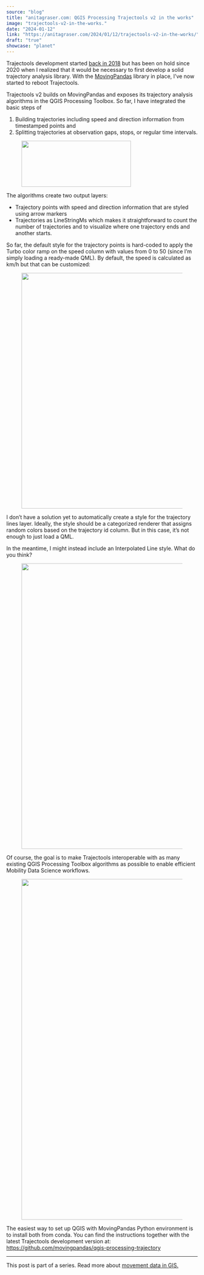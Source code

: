 ```yaml
---
source: "blog"
title: "anitagraser.com: QGIS Processing Trajectools v2 in the works"
image: "trajectools-v2-in-the-works."
date: "2024-01-12"
link: "https://anitagraser.com/2024/01/12/trajectools-v2-in-the-works/"
draft: "true"
showcase: "planet"
---
```


<p>Trajectools development started <a href="https://anitagraser.com/2019/02/02/movement-data-in-gis-20-trajectools-v1-released/">back in 2018</a> but has been on hold since 2020 when I realized that it would be necessary to first develop a solid trajectory analysis library. With the <a href="https://movingpandas.org">MovingPandas</a> library in place, I&#8217;ve now started to reboot Trajectools. </p>



<p>Trajectools v2 builds on MovingPandas and exposes its trajectory analysis algorithms in the QGIS Processing Toolbox. So far, I have integrated the basic steps of </p>



<ol>
<li>Building trajectories including speed and direction information from timestamped points and </li>



<li>Splitting trajectories at observation gaps, stops, or regular time intervals.</li>
</ol>



<figure class="wp-block-image size-large"><img width="288" height="121" data-attachment-id="8755" data-permalink="https://anitagraser.com/2024/01/12/trajectools-v2-in-the-works/image-3-10/" data-orig-file="https://underdark.files.wordpress.com/2024/01/image-3.png" data-orig-size="288,121" data-comments-opened="1" data-image-meta="{&quot;aperture&quot;:&quot;0&quot;,&quot;credit&quot;:&quot;&quot;,&quot;camera&quot;:&quot;&quot;,&quot;caption&quot;:&quot;&quot;,&quot;created_timestamp&quot;:&quot;0&quot;,&quot;copyright&quot;:&quot;&quot;,&quot;focal_length&quot;:&quot;0&quot;,&quot;iso&quot;:&quot;0&quot;,&quot;shutter_speed&quot;:&quot;0&quot;,&quot;title&quot;:&quot;&quot;,&quot;orientation&quot;:&quot;0&quot;}" data-image-title="image-3" data-image-description="" data-image-caption="" data-medium-file="https://underdark.files.wordpress.com/2024/01/image-3.png?w=288" data-large-file="https://underdark.files.wordpress.com/2024/01/image-3.png?w=288" src="https://underdark.files.wordpress.com/2024/01/image-3.png?w=288" alt="" class="wp-image-8755" srcset="https://underdark.files.wordpress.com/2024/01/image-3.png 288w, https://underdark.files.wordpress.com/2024/01/image-3.png?w=150 150w" sizes="(max-width: 288px) 100vw, 288px" /></figure>



<p>The algorithms create two output layers: </p>



<ul>
<li>Trajectory points with speed and direction information that are styled using arrow markers </li>



<li>Trajectories as LineStringMs which makes it straightforward to count the number of trajectories and to visualize where one trajectory ends and another starts.</li>
</ul>



<p>So far, the default style for the trajectory points is hard-coded to apply the Turbo color ramp on the speed column with values from 0 to 50 (since I&#8217;m simply loading a ready-made QML). By default, the speed is calculated as km/h but that can be customized: </p>



<figure class="wp-block-image size-large"><a href="https://underdark.files.wordpress.com/2024/01/image-1.png"><img width="1024" height="619" data-attachment-id="8742" data-permalink="https://anitagraser.com/2024/01/12/trajectools-v2-in-the-works/image-1-12/" data-orig-file="https://underdark.files.wordpress.com/2024/01/image-1.png" data-orig-size="1480,895" data-comments-opened="1" data-image-meta="{&quot;aperture&quot;:&quot;0&quot;,&quot;credit&quot;:&quot;&quot;,&quot;camera&quot;:&quot;&quot;,&quot;caption&quot;:&quot;&quot;,&quot;created_timestamp&quot;:&quot;0&quot;,&quot;copyright&quot;:&quot;&quot;,&quot;focal_length&quot;:&quot;0&quot;,&quot;iso&quot;:&quot;0&quot;,&quot;shutter_speed&quot;:&quot;0&quot;,&quot;title&quot;:&quot;&quot;,&quot;orientation&quot;:&quot;0&quot;}" data-image-title="image-1" data-image-description="" data-image-caption="" data-medium-file="https://underdark.files.wordpress.com/2024/01/image-1.png?w=300" data-large-file="https://underdark.files.wordpress.com/2024/01/image-1.png?w=545" src="https://underdark.files.wordpress.com/2024/01/image-1.png?w=1024" alt="" class="wp-image-8742" srcset="https://underdark.files.wordpress.com/2024/01/image-1.png?w=1024 1024w, https://underdark.files.wordpress.com/2024/01/image-1.png?w=150 150w, https://underdark.files.wordpress.com/2024/01/image-1.png?w=300 300w, https://underdark.files.wordpress.com/2024/01/image-1.png?w=768 768w, https://underdark.files.wordpress.com/2024/01/image-1.png 1480w" sizes="(max-width: 1024px) 100vw, 1024px" /></a></figure>



<p>I don&#8217;t have a solution yet to automatically create a style for the trajectory lines layer. Ideally, the style should be a categorized renderer that assigns random colors based on the trajectory id column. But in this case, it&#8217;s not enough to just load a QML. </p>



<p>In the meantime, I might instead include an Interpolated Line style. What do you think? </p>



<figure class="wp-block-image size-large"><a href="https://underdark.files.wordpress.com/2024/01/image-2.png"><img width="1024" height="750" data-attachment-id="8749" data-permalink="https://anitagraser.com/2024/01/12/trajectools-v2-in-the-works/image-2-11/" data-orig-file="https://underdark.files.wordpress.com/2024/01/image-2.png" data-orig-size="1338,980" data-comments-opened="1" data-image-meta="{&quot;aperture&quot;:&quot;0&quot;,&quot;credit&quot;:&quot;&quot;,&quot;camera&quot;:&quot;&quot;,&quot;caption&quot;:&quot;&quot;,&quot;created_timestamp&quot;:&quot;0&quot;,&quot;copyright&quot;:&quot;&quot;,&quot;focal_length&quot;:&quot;0&quot;,&quot;iso&quot;:&quot;0&quot;,&quot;shutter_speed&quot;:&quot;0&quot;,&quot;title&quot;:&quot;&quot;,&quot;orientation&quot;:&quot;0&quot;}" data-image-title="image-2" data-image-description="" data-image-caption="" data-medium-file="https://underdark.files.wordpress.com/2024/01/image-2.png?w=300" data-large-file="https://underdark.files.wordpress.com/2024/01/image-2.png?w=545" src="https://underdark.files.wordpress.com/2024/01/image-2.png?w=1024" alt="" class="wp-image-8749" srcset="https://underdark.files.wordpress.com/2024/01/image-2.png?w=1024 1024w, https://underdark.files.wordpress.com/2024/01/image-2.png?w=150 150w, https://underdark.files.wordpress.com/2024/01/image-2.png?w=300 300w, https://underdark.files.wordpress.com/2024/01/image-2.png?w=768 768w, https://underdark.files.wordpress.com/2024/01/image-2.png 1338w" sizes="(max-width: 1024px) 100vw, 1024px" /></a></figure>



<p>Of course, the goal is to make Trajectools interoperable with as many existing QGIS Processing Toolbox algorithms as possible to enable efficient Mobility Data Science workflows. </p>



<figure class="wp-block-image size-large"><a href="https://underdark.files.wordpress.com/2024/01/image-4.png"><img loading="lazy" width="1024" height="895" data-attachment-id="8757" data-permalink="https://anitagraser.com/2024/01/12/trajectools-v2-in-the-works/image-4-10/" data-orig-file="https://underdark.files.wordpress.com/2024/01/image-4.png" data-orig-size="1247,1091" data-comments-opened="1" data-image-meta="{&quot;aperture&quot;:&quot;0&quot;,&quot;credit&quot;:&quot;&quot;,&quot;camera&quot;:&quot;&quot;,&quot;caption&quot;:&quot;&quot;,&quot;created_timestamp&quot;:&quot;0&quot;,&quot;copyright&quot;:&quot;&quot;,&quot;focal_length&quot;:&quot;0&quot;,&quot;iso&quot;:&quot;0&quot;,&quot;shutter_speed&quot;:&quot;0&quot;,&quot;title&quot;:&quot;&quot;,&quot;orientation&quot;:&quot;0&quot;}" data-image-title="image-4" data-image-description="" data-image-caption="" data-medium-file="https://underdark.files.wordpress.com/2024/01/image-4.png?w=300" data-large-file="https://underdark.files.wordpress.com/2024/01/image-4.png?w=545" src="https://underdark.files.wordpress.com/2024/01/image-4.png?w=1024" alt="" class="wp-image-8757" srcset="https://underdark.files.wordpress.com/2024/01/image-4.png?w=1024 1024w, https://underdark.files.wordpress.com/2024/01/image-4.png?w=150 150w, https://underdark.files.wordpress.com/2024/01/image-4.png?w=300 300w, https://underdark.files.wordpress.com/2024/01/image-4.png?w=768 768w, https://underdark.files.wordpress.com/2024/01/image-4.png 1247w" sizes="(max-width: 1024px) 100vw, 1024px" /></a></figure>



<p>The easiest way to set up QGIS with MovingPandas Python environment is to install both from conda. You can find the instructions together with the latest Trajectools development version at: <a href="https://github.com/movingpandas/qgis-processing-trajectory">https://github.com/movingpandas/qgis-processing-trajectory</a></p>



<hr class="wp-block-separator has-alpha-channel-opacity" />



<p>This post is part of a series. Read more about&nbsp;<a href="https://anitagraser.com/movement-data-in-gis/">movement data in GIS.</a></p>
